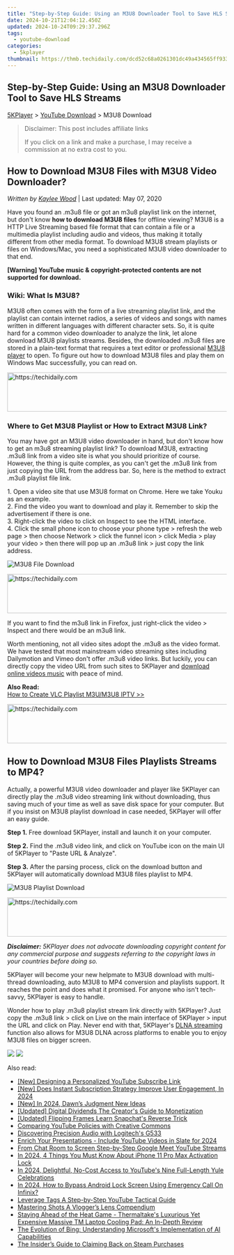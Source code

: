 ```yaml
---
title: "Step-by-Step Guide: Using an M3U8 Downloader Tool to Save HLS Streams"
date: 2024-10-21T12:04:12.450Z
updated: 2024-10-24T09:29:37.296Z
tags:
  - youtube-download
categories:
  - 5kplayer
thumbnail: https://thmb.techidaily.com/dcd52c68a0261301dc49a434565ff933798115ab3a2be4caf338af3c874b626b.jpg
---
```


## Step-by-Step Guide: Using an M3U8 Downloader Tool to Save HLS Streams

[5KPlayer](https://tools.techidaily.com/5kplayer/products/) \> [YouTube Download](https://tools.techidaily.com/5kplayer/youtube-download/) \> M3U8 Download

>  Disclaimer: This post includes affiliate links
>
>  If you click on a link and make a purchase, I may receive a commission at no extra cost to you.
>

## How to Download M3U8 Files with M3U8 Video Downloader?

 _Written by [Kaylee Wood](https://www.quora.com/profile/Amanda-Hu-21)_ | Last updated: May 07, 2020 

Have you found an .m3u8 file or got an m3u8 playlist link on the internet, but don't know **how to download M3U8 files** for offline viewing? M3U8 is a HTTP Live Streaming based file format that can contain a file or a multimedia playlist including audio and videos, thus making it totally different from other media format. To download M3U8 stream playlists or files on Windows/Mac, you need a sophisticated M3U8 video downloader to that end.

**\[Warning\] YouTube music & copyright-protected contents are not supported for download.**

### **Wiki: What Is M3U8?**

M3U8 often comes with the form of a live streaming playlist link, and the playlist can contain internet radios, a series of videos and songs with names written in different languages with different character sets. So, it is quite hard for a common video downloader to analyze the link, let alone download M3U8 playlists streams. Besides, the downloaded .m3u8 files are stored in a plain-text format that requires a text editor or professional [M3U8 player](https://tools.techidaily.com/5kplayer/video-music-player/) to open. To figure out how to download M3U8 files and play them on Windows Mac successfully, you can read on.

<!-- affiliate ads begin -->
<a href="https://appsumo.8odi.net/c/5597632/2068439/7443" target="_top" id="2068439">
  <img src="//a.impactradius-go.com/display-ad/7443-2068439" border="0" alt="https://techidaily.com" width="728" height="90"/>
</a>
<img height="0" width="0" src="https://appsumo.8odi.net/i/5597632/2068439/7443" style="position:absolute;visibility:hidden;" border="0" />
<!-- affiliate ads end -->

### **Where to Get M3U8 Playlist or How to Extract M3U8 Link?**

You may have got an M3U8 video downloader in hand, but don't know how to get an m3u8 streaming playlist link? To download M3U8, extracting .m3u8 link from a video site is what you should prioritize of course. However, the thing is quite complex, as you can't get the .m3u8 link from just copying the URL from the address bar. So, here is the method to extract .m3u8 playlist file link.

1\. Open a video site that use M3U8 format on Chrome. Here we take Youku as an example.  
 2\. Find the video you want to download and play it. Remember to skip the advertisement if there is one.  
 3\. Right-click the video to click on Inspect to see the HTML interface.  
 4\. Click the small phone icon to choose your phone type > refresh the web page > then choose Network > click the funnel icon > click Media > play your video > then there will pop up an .m3u8 link > just copy the link address.

![M3U8 File Download](https://www.5kplayer.com/youtube-download/img/m3u8-download.jpg) 

<!-- affiliate ads begin -->
<a href="https://dhgate.sjv.io/c/5597632/2106658/12108" target="_top" id="2106658">
  <img src="//a.impactradius-go.com/display-ad/12108-2106658" border="0" alt="https://techidaily.com" width="728" height="90"/>
</a>
<img height="0" width="0" src="https://dhgate.sjv.io/i/5597632/2106658/12108" style="position:absolute;visibility:hidden;" border="0" />
<!-- affiliate ads end -->

If you want to find the m3u8 link in Firefox, just right-click the video > Inspect and there would be an m3u8 link.

Worth mentioning, not all video sites adopt the .m3u8 as the video format. We have tested that most mainstream video streaming sites including Dailymotion and Vimeo don't offer .m3u8 video links. But luckily, you can directly copy the video URL from such sites to 5KPlayer and [download online videos music](https://tools.techidaily.com/5kplayer/youtube-download/) with peace of mind.

**Also Read:**   
[How to Create VLC Playlist M3U/M3U8 IPTV >>](https://tools.techidaily.com/5kplayer/products/)

<!-- affiliate ads begin -->
<a href="https://appsumo.8odi.net/c/5597632/2052063/7443" target="_top" id="2052063">
  <img src="//a.impactradius-go.com/display-ad/7443-2052063" border="0" alt="https://techidaily.com" width="728" height="90"/>
</a>
<img height="0" width="0" src="https://appsumo.8odi.net/i/5597632/2052063/7443" style="position:absolute;visibility:hidden;" border="0" />
<!-- affiliate ads end -->

## How to Download M3U8 Files Playlists Streams to MP4?

Actually, a powerful M3U8 video downloader and player like 5KPlayer can directly play the .m3u8 video streaming link without downloading, thus saving much of your time as well as save disk space for your computer. But if you insist on M3U8 playlist download in case needed, 5KPlayer will offer an easy guide.

**Step 1.** Free download 5KPlayer, install and launch it on your computer. 

**Step 2.** Find the .m3u8 video link, and click on YouTube icon on the main UI of 5KPlayer to "Paste URL & Analyze".

**Step 3.** After the parsing process, click on the download button and 5KPlayer will automatically download M3U8 files playlist to MP4.

![M3U8 Playlist Download](https://www.5kplayer.com/youtube-download/img/m3u8-download-3.jpg) 

<!-- affiliate ads begin -->
<a href="https://appsumo.8odi.net/c/5597632/2118314/7443" target="_top" id="2118314">
  <img src="//a.impactradius-go.com/display-ad/7443-2118314" border="0" alt="https://techidaily.com" width="728" height="90"/>
</a>
<img height="0" width="0" src="https://appsumo.8odi.net/i/5597632/2118314/7443" style="position:absolute;visibility:hidden;" border="0" />
<!-- affiliate ads end -->

_**Disclaimer:** 5KPlayer does not advocate downloading copyright content for any commercial purpose and suggests referring to the copyright laws in your countries before doing so._

5KPlayer will become your new helpmate to M3U8 download with multi-thread downloading, auto M3U8 to MP4 conversion and playlists support. It reaches the point and does what it promised. For anyone who isn't tech-savvy, 5KPlayer is easy to handle.

Wonder how to play .m3u8 playlist stream link directly with 5KPlayer? Just copy the .m3u8 link > click on Live on the main interface of 5KPlayer > input the URL and click on Play. Never end with that, 5KPlayer's [DLNA streaming](https://tools.techidaily.com/5kplayer/dlna/) function also allows for M3U8 DLNA across platforms to enable you to enjoy M3U8 files on bigger screen.

[![](https://www.5kplayer.com/youtube-download/../button/freedownwhitewin.png)](https://tools.techidaily.com/5kplayer/products/) [![](https://www.5kplayer.com/youtube-download/../button/freedownbackmac.png)](https://tools.techidaily.com/5kplayer/products/)

<ins class="adsbygoogle"
     style="display:block"
     data-ad-format="autorelaxed"
     data-ad-client="ca-pub-7571918770474297"
     data-ad-slot="1223367746"></ins>

<ins class="adsbygoogle"
     style="display:block"
     data-ad-client="ca-pub-7571918770474297"
     data-ad-slot="8358498916"
     data-ad-format="auto"
     data-full-width-responsive="true"></ins>

<span class="atpl-alsoreadstyle">Also read:</span>
<div><ul>
<li><a href="https://youtube-video-recordings.techidaily.com/new-designing-a-personalized-youtube-subscribe-link/"><u>[New] Designing a Personalized YouTube Subscribe Link</u></a></li>
<li><a href="https://facebook-video-share.techidaily.com/new-does-instant-subscription-strategy-improve-user-engagement-in-2024/"><u>[New] Does Instant Subscription Strategy Improve User Engagement, In 2024</u></a></li>
<li><a href="https://article-tips.techidaily.com/new-in-2024-dawns-judgment-new-ideas/"><u>[New] In 2024, Dawn’s Judgment New Ideas</u></a></li>
<li><a href="https://youtube-video-recordings.techidaily.com/updated-digital-dividends-the-creators-guide-to-monetization/"><u>[Updated] Digital Dividends The Creator's Guide to Monetization</u></a></li>
<li><a href="https://snapchat-videos.techidaily.com/updated-flipping-frames-learn-snapchats-reverse-trick/"><u>[Updated] Flipping Frames Learn Snapchat's Reverse Trick</u></a></li>
<li><a href="https://youtube-video-recordings.techidaily.com/comparing-youtube-policies-with-creative-commons/"><u>Comparing YouTube Policies with Creative Commons</u></a></li>
<li><a href="https://buynow-marvelous.techidaily.com/discovering-precision-audio-with-logitechs-g533/"><u>Discovering Precision Audio with Logitech's G533</u></a></li>
<li><a href="https://youtube-video-recordings.techidaily.com/enrich-your-presentations-include-youtube-videos-in-slate-for-2024/"><u>Enrich Your Presentations - Include YouTube Videos in Slate for 2024</u></a></li>
<li><a href="https://youtube-video-recordings.techidaily.com/from-chat-room-to-screen-step-by-step-google-meet-youtube-streams/"><u>From Chat Room to Screen Step-by-Step Google Meet YouTube Streams</u></a></li>
<li><a href="https://activate-lock.techidaily.com/in-2024-4-things-you-must-know-about-iphone-11-pro-max-activation-lock-by-drfone-ios/"><u>In 2024, 4 Things You Must Know About iPhone 11 Pro Max Activation Lock</u></a></li>
<li><a href="https://youtube-video-recordings.techidaily.com/in-2024-delightful-no-cost-access-to-youtubes-nine-full-length-yule-celebrations/"><u>In 2024, Delightful, No-Cost Access to YouTube's Nine Full-Length Yule Celebrations</u></a></li>
<li><a href="https://unlock-android.techidaily.com/in-2024-how-to-bypass-android-lock-screen-using-emergency-call-on-infinix-by-drfone-android/"><u>In 2024, How to Bypass Android Lock Screen Using Emergency Call On Infinix?</u></a></li>
<li><a href="https://youtube-video-recordings.techidaily.com/leverage-tags-a-step-by-step-youtube-tactical-guide/"><u>Leverage Tags A Step-by-Step YouTube Tactical Guide</u></a></li>
<li><a href="https://youtube-video-recordings.techidaily.com/mastering-shots-a-vloggers-lens-compendium/"><u>Mastering Shots A Vlogger’s Lens Compendium</u></a></li>
<li><a href="https://buynow-reviews.techidaily.com/staying-ahead-of-the-heat-game-thermaltakes-luxurious-yet-expensive-massive-tm-laptop-cooling-pad-an-in-depth-review/"><u>Staying Ahead of the Heat Game - Thermaltake's Luxurious Yet Expensive Massive TM Laptop Cooling Pad: An In-Depth Review</u></a></li>
<li><a href="https://tech-haven.techidaily.com/the-evolution-of-bing-understanding-microsofts-implementation-of-ai-capabilities/"><u>The Evolution of Bing: Understanding Microsoft's Implementation of AI Capabilities</u></a></li>
<li><a href="https://games-able.techidaily.com/the-insiders-guide-to-claiming-back-on-steam-purchases/"><u>The Insider’s Guide to Claiming Back on Steam Purchases</u></a></li>
</ul></div>

